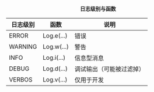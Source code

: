 <center><b>日志级别与函数</b></center>

| 日志级别 | 函数       | 说明                     |
| -------- | ---------- | ------------------------ |
| ERROR    | Log.e(...) | 错误                     |
| WARNING  | Log.w(...) | 警告                     |
| INFO     | Log.i(...) | 信息型消息               |
| DEBUG    | Log.d(...) | 调试输出（可能被过滤掉） |
| VERBOS   | Log.v(...) | 仅用于开发               |

